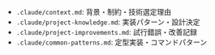 - `.claude/context.md`: 背景・制約・技術選定理由
- `.claude/project-knowledge.md`: 実装パターン・設計決定
- `.claude/project-improvements.md`: 試行錯誤・改善記録
- `.claude/common-patterns.md`: 定型実装・コマンドパターン
